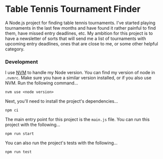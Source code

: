 # Table Tennis Tournament Finder

A Node.js project for finding table tennis tournaments. I've started playing tournaments in the last few months and have found it rather painful to find them, have missed entry deadlines, etc. My ambition for this project is to have a newsletter of sorts that will send me a list of tournaments with upcoming entry deadlines, ones that are close to me, or some other helpful category.

### Development

I use [NVM](https://github.com/nvm-sh/nvm) to handle my Node version. You can find my version of node in `.nvmrc`. Make sure you have a similar version installed, or if you also use NVM. Run the following command...

```
nvm use <node version>
```

Next, you'll need to install the project's dependencies...

```
npm ci
```

The main entry point for this project is the `main.js` file. You can run this project with the following...

```
npm run start
```

You can also run the project's tests with the following...

```
npm run test
```
